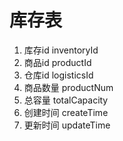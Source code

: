# 库存表

1. 库存id inventoryId
2. 商品id productId
3. 仓库id logisticsId
4. 商品数量 productNum
5. 总容量 totalCapacity
6. 创建时间 createTime
7. 更新时间 updateTime
